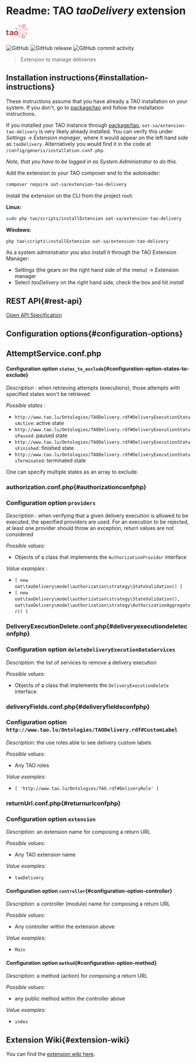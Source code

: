 # Readme: TAO _taoDelivery_ extension

![TAO Logo](https://github.com/oat-sa/taohub-developer-guide/raw/master/resources/tao-logo.png)

![GitHub](https://img.shields.io/github/license/oat-sa/extension-tao-delivery.svg)
![GitHub release](https://img.shields.io/github/release/oat-sa/extension-tao-delivery.svg)
![GitHub commit activity](https://img.shields.io/github/commit-activity/y/oat-sa/extension-tao-delivery.svg)

> Extension to manage deliveries

## Installation instructions{#installation-instructions}

These instructions assume that you have already a TAO installation on your system. If you don't, go to
[package/tao](https://github.com/oat-sa/package-tao) and follow the installation instructions.

If you installed your TAO instance through [package/tao](https://github.com/oat-sa/package-tao),
`oat-sa/extension-tao-delivery` is very likely already installed. You can verify this under _Settings -> Extension
manager_, where it would appear on the left hand side as `taoDelivery`. Alternatively you would find it in
the code at `/config/generis/installation.conf.php`.

_Note, that you have to be logged in as System Administrator to do this._

Add the extension to your TAO composer and to the autoloader:
```bash
composer require oat-sa/extension-tao-delivery
```

Install the extension on the CLI from the project root:

**Linux:**
```bash
sudo php tao/scripts/installExtension oat-sa/extension-tao-delivery
```

**Windows:**
```bash
php tao\scripts\installExtension oat-sa/extension-tao-delivery
```

As a system administrator you also install it through the TAO Extension Manager:
- Settings (the gears on the right hand side of the menu) -> Extension manager
- Select _taoDelivery_ on the right hand side, check the box and hit _install_

## REST API{#rest-api}

[Open API Specification](https://openapi.taotesting.com/viewer/?url=https://raw.githubusercontent.com/oat-sa/extension-tao-delivery/master/doc/rest.json)

<!-- Uncomment and describe if applicable
## LTI Endpoints{#lti-endpoints}

-->

## Configuration options{#configuration-options}

## AttemptService.conf.php

#### Configuration option `states_to_exclude`{#configuration-option-states-to-exclude}

*Description :* when retrieving attempts (executions), those attempts with specified states won't be retrieved

*Possible states :* 
* `http://www.tao.lu/Ontologies/TAODelivery.rdf#DeliveryExecutionStatusActive`: active state
* `http://www.tao.lu/Ontologies/TAODelivery.rdf#DeliveryExecutionStatusPaused`: paused state
* `http://www.tao.lu/Ontologies/TAODelivery.rdf#DeliveryExecutionStatusFinished`: finished state
* `http://www.tao.lu/Ontologies/TAODelivery.rdf#DeliveryExecutionStatusTerminated`: terminated state

One can specify multiple states as an array to exclude.

### authorization.conf.php{#authorizationconfphp}

### Configuration option `providers`

*Description :* when verifying that a given delivery execution is allowed to be executed, the specified providers are used. For an execution to be rejected, at least one provider should throw an exception, return values are not considered 

*Possible values:* 
* Objects of a class that implements the `AuthorizationProvider` interface

*Value examples :* 
* `[ new oat\taoDelivery\model\authorization\strategy\StateValidation() ]`
* `[ new oat\taoDelivery\model\authorization\strategy\StateValidation(), oat\taoDelivery\model\authorization\strategy\AuthorizationAggregator() ]`


### DeliveryExecutionDelete.conf.php{#deliveryexecutiondeleteconfphp}

### Configuration option `deleteDeliveryExecutionDataServices`

*Description:* the list of services to remove a delivery execution

*Possible values:* 
* Objects of a class that implements the `DeliveryExecutionDelete` interface.


### deliveryFields.conf.php{#deliveryfieldsconfphp}

### Configuration option `http://www.tao.lu/Ontologies/TAODelivery.rdf#CustomLabel`

*Description:* the use roles able to see delivery custom labels

*Possible values:* 
* Any TAO roles

*Value examples:* 
* `[ 'http://www.tao.lu/Ontologies/TAO.rdf#DeliveryRole' ]`

### returnUrl.conf.php{#returnurlconfphp}

### Configuration option `extension`

*Description:* an extension name for composing a return URL

*Possible values:* 
* Any TAO extension name

*Value examples:* 
* `taoDelivery`

#### Configuration option `controller`{#configuration-option-controller}

*Description:* a controller (module) name for composing a return URL

*Possible values:* 
* Any controller within the extension above

*Value examples:* 
* `Main`

#### Configuration option `method`{#configuration-option-method}

*Description:* a method (action) for composing a return URL

*Possible values:* 
* any public method within the controller above

*Value examples:* 
* `index`

## Extension Wiki{#extension-wiki}

You can find the [extension wiki here](https://github.com/oat-sa/extension-tao-delivery/wiki).